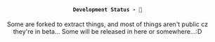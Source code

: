 #### <p align=center>```Development Status - 🔴```</p>

<p align=center>Some are forked to extract things, and most of things aren't public cz they're in beta... Some will be released in here or somewhere...:D</p>
